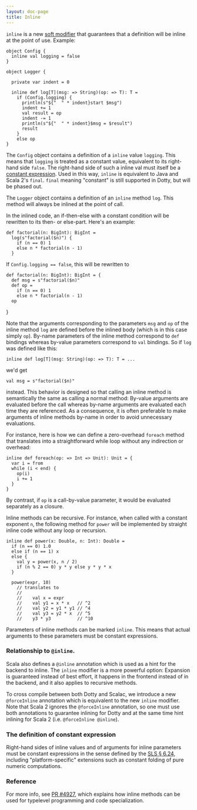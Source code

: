 ```yaml
---
layout: doc-page
title: Inline
---
```


`inline` is a new [soft modifier](../soft-modifier.html) that guarantees that a definition will be inline at the point of use. Example:

    object Config {
      inline val logging = false
    }

    object Logger {

      private var indent = 0

      inline def log[T](msg: => String)(op: => T): T =
        if (Config.logging) {
          println(s"${"  " * indent}start $msg")
          indent += 1
          val result = op
          indent -= 1
          println(s"${"  " * indent}$msg = $result")
          result
        }
        else op
    }

The `Config` object contains a definition of a `inline` value
`logging`. This means that `logging` is treated as a constant value,
equivalent to its right-hand side `false`. The right-hand side of such
a inline val must itself be a [constant
expression](#the-definition-of-constant-expression). Used in this way,
`inline` is equivalent to Java and Scala 2's `final`. `final` meaning
"constant" is still supported in Dotty, but will be phased out.

The `Logger` object contains a definition of an `inline` method `log`.
This method will always be inlined at the point of call.

In the inlined code, an if-then-else with a constant condition will be
rewritten to its then- or else-part. Here's an example:

    def factorial(n: BigInt): BigInt =
      log(s"factorial($n)") {
        if (n == 0) 1
        else n * factorial(n - 1)
      }

If `Config.logging == false`, this will be rewritten to

    def factorial(n: BigInt): BigInt = {
      def msg = s"factorial($n)"
      def op =
        if (n == 0) 1
        else n * factorial(n - 1)
      op
  }

Note that the arguments corresponding to the parameters `msg` and `op`
of the inline method `log` are defined before the inlined body (which
is in this case simply `op`). By-name parameters of the inline method
correspond to `def` bindings whereas by-value parameters correspond to
`val` bindings. So if `log` was defined like this:

    inline def log[T](msg: String)(op: => T): T = ...

we'd get

    val msg = s"factorial($n)"

instead. This behavior is designed so that calling an inline method is
semantically the same as calling a normal method: By-value arguments
are evaluated before the call whereas by-name arguments are evaluated
each time they are referenced. As a consequence, it is often
preferable to make arguments of inline methods by-name in order to
avoid unnecessary evaluations.

For instance, here is how we can define a zero-overhead `foreach` method
that translates into a straightforward while loop without any indirection or
overhead:

    inline def foreach(op: => Int => Unit): Unit = {
      var i = from
      while (i < end) {
        op(i)
        i += 1
      }
    }

By contrast, if `op` is a call-by-value parameter, it would be evaluated separately as a closure.

Inline methods can be recursive. For instance, when called with a constant
exponent `n`, the following method for `power` will be implemented by
straight inline code without any loop or recursion.

    inline def power(x: Double, n: Int): Double =
      if (n == 0) 1.0
      else if (n == 1) x
      else {
        val y = power(x, n / 2)
        if (n % 2 == 0) y * y else y * y * x
      }

      power(expr, 10)
        // translates to
        //
        //    val x = expr
        //    val y1 = x * x   // ^2
        //    val y2 = y1 * y1 // ^4
        //    val y3 = y2 * x  // ^5
        //    y3 * y3          // ^10

Parameters of inline methods can be marked `inline`. This means
that actual arguments to these parameters must be constant expressions.

### Relationship to `@inline`.

Scala also defines a `@inline` annotation which is used as a hint
for the backend to inline. The `inline` modifier is a more powerful
option: Expansion is guaranteed instead of best effort,
it happens in the frontend instead of in the backend, and it also applies
to recursive methods.

To cross compile between both Dotty and Scalac, we introduce a new `@forceInline`
annotation which is equivalent to the new `inline` modifier. Note that
Scala 2 ignores the `@forceInline` annotation, so one must use both
annotations to guarantee inlining for Dotty and at the same time hint inlining
for Scala 2 (i.e. `@forceInline @inline`).

### The definition of constant expression

Right-hand sides of inline values and of arguments for inline parameters
must be constant expressions in the sense defined by the [SLS §
6.24](https://www.scala-lang.org/files/archive/spec/2.12/06-expressions.html#constant-expressions),
including "platform-specific" extensions such as constant folding of
pure numeric computations.

### Reference

For more info, see [PR #4927](https://github.com/lampepfl/dotty/pull/4768), which explains how
inline methods can be used for typelevel programming and code specialization.
